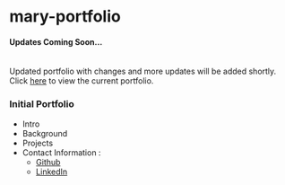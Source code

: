 # mary-portfolio

#### Updates Coming Soon...

<br> Updated portfolio with changes and more updates will be added shortly. Click [here](https://maryjohnben.github.io/mary-portfolio/) to view the current portfolio. </br>

### Initial Portfolio
- Intro 
- Background
- Projects
- Contact Information :
   - [Github](https://github.com/maryjohnben)
   - [LinkedIn](http://linkedin.com/in/mary-benjamin)
